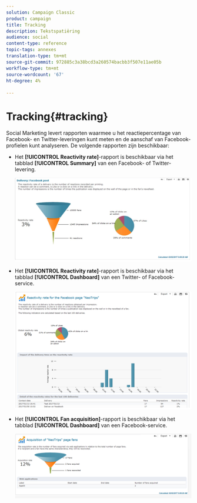 ```yaml
---
solution: Campaign Classic
product: campaign
title: Tracking
description: Tekstspatiëring
audience: social
content-type: reference
topic-tags: annexes
translation-type: tm+mt
source-git-commit: 972885c3a38bcd3a260574bacbb3f507e11ae05b
workflow-type: tm+mt
source-wordcount: '67'
ht-degree: 4%

---
```



# Tracking{#tracking}

Social Marketing levert rapporten waarmee u het reactiepercentage van Facebook- en Twitter-leveringen kunt meten en de aanschaf van Facebook-profielen kunt analyseren. De volgende rapporten zijn beschikbaar:

* Het **[!UICONTROL Reactivity rate]**-rapport is beschikbaar via het tabblad **[!UICONTROL Summary]** van een Facebook- of Twitter-levering.

   ![](assets/social_report_3.png)

* Het **[!UICONTROL Reactivity rate]**-rapport is beschikbaar via het tabblad **[!UICONTROL Dashboard]** van een Twitter- of Facebook-service.

   ![](assets/social_report_2.png)

* Het **[!UICONTROL Fan acquisition]**-rapport is beschikbaar via het tabblad **[!UICONTROL Dashboard]** van een Facebook-service.

   ![](assets/social_report_1.png)

